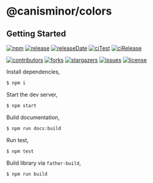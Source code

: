 # @canisminor/colors

## Getting Started

<!-- SHIELD GROUP -->

[![npm][npm-shield]][npm-url] [![release][release-shield]][release-url] [![releaseDate][release-date-shield]][release-date-url] [![ciTest][ci-test-shield]][ci-test-url] [![ciRelease][ci-release-shield]][ci-release-url]

[![contributors][contributors-shield]][contributors-url] [![forks][forks-shield]][forks-url] [![stargazers][stargazers-shield]][stargazers-url] [![issues][issues-shield]][issues-url] [![license][license-shield]][license-url]

Install dependencies,

```bash
$ npm i
```

Start the dev server,

```bash
$ npm start
```

Build documentation,

```bash
$ npm run docs:build
```

Run test,

```bash
$ npm test
```

Build library via `father-build`,

```bash
$ npm run build
```

<!-- SHIELD LINK GROUP -->

<!-- npm -->

[npm-shield]: https://img.shields.io/npm/v/@canisminor/colors?style=flat&logo=npm
[npm-url]: https://www.npmjs.com/package/@canisminor/colors

<!-- release -->

[release-shield]: https://img.shields.io/github/v/release/canisminor1990/canisminor-colors?style=flat&sort=semver&logo=github
[release-url]: https://github.com/canisminor1990/canisminor-colors/releases

<!-- releaseDate -->

[release-date-shield]: https://img.shields.io/github/release-date/canisminor1990/canisminor-colors?style=flat
[release-date-url]: https://github.com/canisminor1990/canisminor-colors/releases

<!-- ciTest -->

[ci-test-shield]: https://github.com/canisminor1990/canisminor-colors/workflows/Test/badge.svg
[ci-test-url]: https://github.com/canisminor1990/canisminor-colors/actions?query=Test

<!-- ciRelease -->

[ci-release-shield]: https://github.com/canisminor1990/canisminor-colors/workflows/Release/badge.svg
[ci-release-url]: https://github.com/canisminor1990/canisminor-colors/actions?query=Release

<!-- contributors -->

[contributors-shield]: https://img.shields.io/github/contributors/canisminor1990/canisminor-colors.svg?style=flat
[contributors-url]: https://github.com/canisminor1990/canisminor-colors/graphs/contributors

<!-- forks -->

[forks-shield]: https://img.shields.io/github/forks/canisminor1990/canisminor-colors.svg?style=flat
[forks-url]: https://github.com/canisminor1990/canisminor-colors/network/members

<!-- stargazers -->

[stargazers-shield]: https://img.shields.io/github/stars/canisminor1990/canisminor-colors.svg?style=flat
[stargazers-url]: https://github.com/canisminor1990/canisminor-colors/stargazers

<!-- issues -->

[issues-shield]: https://img.shields.io/github/issues/canisminor1990/canisminor-colors.svg?style=flat
[issues-url]: https://img.shields.io/github/issues/canisminor1990/canisminor-colors.svg?style=flat

<!-- license -->

[license-shield]: https://img.shields.io/github/license/canisminor1990/canisminor-colors.svg?style=flat
[license-url]: https://github.com/canisminor1990/canisminor-colors/blob/master/LICENSE
